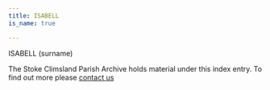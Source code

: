 ```yaml
---
title: ISABELL
is_name: true

---
```


ISABELL (surname)


The Stoke Climsland Parish Archive holds material under this index entry. To find out more please [contact us](/contact/)
